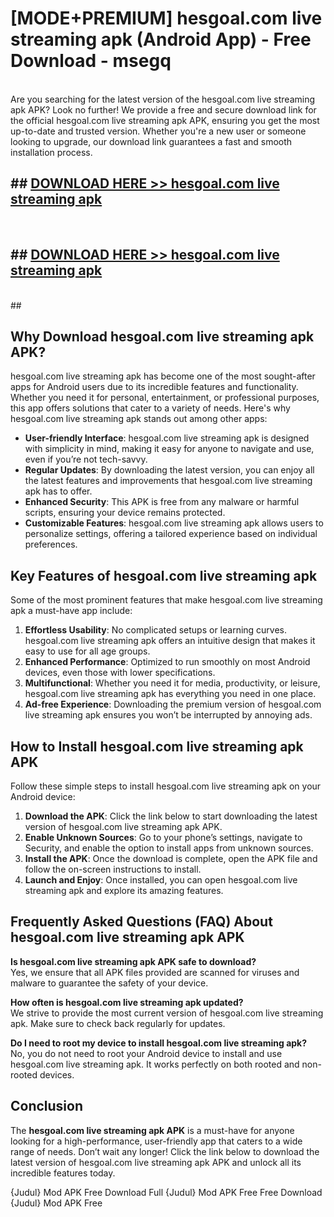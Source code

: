 # [MODE+PREMIUM] hesgoal.com live streaming apk (Android App) - Free Download - msegq <br>
<br>
Are you searching for the latest version of the hesgoal.com live streaming apk APK? Look no further! We provide a free and secure download link for the official hesgoal.com live streaming apk APK, ensuring you get the most up-to-date and trusted version. Whether you're a new user or someone looking to upgrade, our download link guarantees a fast and smooth installation process.


## ##  [DOWNLOAD HERE >> hesgoal.com live streaming apk](http://freeplayer.one?title=hesgoal.com_live_streaming_apk&ref=git)
  <br>

##  ## [DOWNLOAD HERE >> hesgoal.com live streaming apk](http://freeplayer.one?title=hesgoal.com_live_streaming_apk&ref=git)
  <br>
  ##



## Why Download hesgoal.com live streaming apk APK?

hesgoal.com live streaming apk has become one of the most sought-after apps for Android users due to its incredible features and functionality. Whether you need it for personal, entertainment, or professional purposes, this app offers solutions that cater to a variety of needs. Here's why hesgoal.com live streaming apk stands out among other apps:

- **User-friendly Interface**: hesgoal.com live streaming apk is designed with simplicity in mind, making it easy for anyone to navigate and use, even if you’re not tech-savvy.
- **Regular Updates**: By downloading the latest version, you can enjoy all the latest features and improvements that hesgoal.com live streaming apk has to offer.
- **Enhanced Security**: This APK is free from any malware or harmful scripts, ensuring your device remains protected.
- **Customizable Features**: hesgoal.com live streaming apk allows users to personalize settings, offering a tailored experience based on individual preferences.

## Key Features of hesgoal.com live streaming apk

Some of the most prominent features that make hesgoal.com live streaming apk a must-have app include:

1. **Effortless Usability**: No complicated setups or learning curves. hesgoal.com live streaming apk offers an intuitive design that makes it easy to use for all age groups.
2. **Enhanced Performance**: Optimized to run smoothly on most Android devices, even those with lower specifications.
3. **Multifunctional**: Whether you need it for media, productivity, or leisure, hesgoal.com live streaming apk has everything you need in one place.
4. **Ad-free Experience**: Downloading the premium version of hesgoal.com live streaming apk ensures you won’t be interrupted by annoying ads.

## How to Install hesgoal.com live streaming apk APK

Follow these simple steps to install hesgoal.com live streaming apk on your Android device:

1. **Download the APK**: Click the link below to start downloading the latest version of hesgoal.com live streaming apk APK.
2. **Enable Unknown Sources**: Go to your phone’s settings, navigate to Security, and enable the option to install apps from unknown sources.
3. **Install the APK**: Once the download is complete, open the APK file and follow the on-screen instructions to install.
4. **Launch and Enjoy**: Once installed, you can open hesgoal.com live streaming apk and explore its amazing features.

## Frequently Asked Questions (FAQ) About hesgoal.com live streaming apk APK

**Is hesgoal.com live streaming apk APK safe to download?**  
Yes, we ensure that all APK files provided are scanned for viruses and malware to guarantee the safety of your device.

**How often is hesgoal.com live streaming apk updated?**  
We strive to provide the most current version of hesgoal.com live streaming apk. Make sure to check back regularly for updates.

**Do I need to root my device to install hesgoal.com live streaming apk?**  
No, you do not need to root your Android device to install and use hesgoal.com live streaming apk. It works perfectly on both rooted and non-rooted devices.

## Conclusion

The **hesgoal.com live streaming apk APK** is a must-have for anyone looking for a high-performance, user-friendly app that caters to a wide range of needs. Don’t wait any longer! Click the link below to download the latest version of hesgoal.com live streaming apk APK and unlock all its incredible features today.

{Judul} Mod APK Free
Download Full {Judul} Mod APK Free
Free Download {Judul} Mod APK Free

